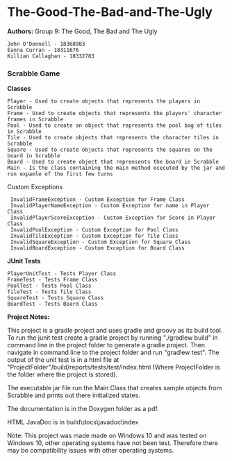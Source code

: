 # The-Good-The-Bad-and-The-Ugly

**Authors:** Group 9: The Good, The Bad and The Ugly

    John O'Donnell - 18368983
    Éanna Curran - 18311676
    Killian Callaghan - 18332783

### **Scrabble Game**

**Classes**

    Player - Used to create objects that represents the players in Scrabble
    Frame - Used to create objects that represents the players' character frames in Scrabble
    Pool - Used to create an object that represents the pool bag of tiles in Scrabble
    Tile - Used to create objects that represents the character tiles in Scrabble
    Square - Used to create objects that represents the squares on the board in Scrabble
    Board - Used to create object that reprensents the board in Scrabble
    Main - Is the class containing the main method ececuted by the jar and run expamle of the first few turns
    
Custom Exceptions
    
     InvalidFrameException - Custom Exception for Frame Class
     InvalidPlayerNameException - Custom Exception for name in Player Class
     InvalidPlayerScoreException - Custom Exception for Score in Player Class
     InvalidPoolException - Custom Exception for Pool Class 
     InvalidTileException - Custom Exception for Tile Class 
     InvalidSquareException - Custom Exception for Square Class
     InvalidBoardException - Custom Exception for Board Class 
    
**JUnit Tests**

    PlayerUnitTest - Tests Player Class
    FrameTest - Tests Frame Class
    PoolTest - Tests Pool Class
    TileTest - Tests Tile Class
    SquareTest - Tests Square Class
    BoardTest - Tests Board Class
    
**Project Notes:**

This project is a gradle project and uses gradle and groovy as its build tool.
To run the junit test create a gradle project by running "./gradlew build" in command line in the project folder to generate a gradle project.
Then navigate in command line to the project folder and run "gradlew test".
The output of the unit test is in a html file at "ProjectFolder"/build/reports/tests/test/index.html
(Where ProjectFolder is the folder where the project is stored).

The executable jar file run the Main Class that creates sample objects from Scrabble and prints out there initialized states. 

The documentation is in the Doxygen folder as a pdf.

HTML JavaDoc is in build\docs\javadoc\index

Note: This project was made made on Windows 10 and was tested on Windows 10, other operating systems have not been test. 
Therefore there may be compatibility issues with other operating systems. 
